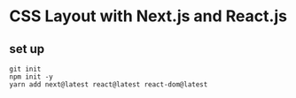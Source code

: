 # CSS Layout with Next.js and React.js

## set up
```
git init
npm init -y
yarn add next@latest react@latest react-dom@latest
```


